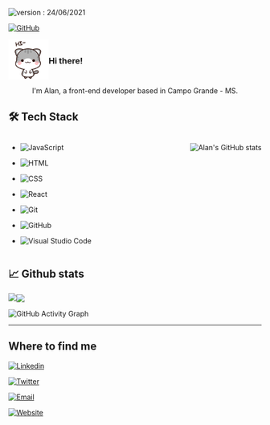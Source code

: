 
![version : 24/06/2021](https://img.shields.io/badge/version-21.06.2021-informational)  &nbsp;

[![GitHub](https://img.shields.io/github/followers/offpepe?label=follow&style=social)](https://github.com/michellehorn)&nbsp;



<div align="center" style="display: flex; align-items: center" >

<img  src="./public/hi-there.gif" style="width: 80px">

<h3  style="font-weight: bold"> Hi there!</h3>

</div>

  
<div align="center">
<p  font-size="30px">

I'm Alan, a front-end developer based in Campo Grande - MS.

</p>
</div>
	
<h2  style="font-weight: bold">🛠️ Tech Stack</h2>

  
	
<div  style="display: flex; justify-content: space-between">

  

<div>

  

-  ![JavaScript](https://img.shields.io/badge/-JavaScript-05122A?style=flat&logo=javascript)&nbsp;

-  ![HTML](https://img.shields.io/badge/-HTML-05122A?style=flat&logo=HTML5)&nbsp;

-  ![CSS](https://img.shields.io/badge/-CSS-05122A?style=flat&logo=CSS3&logoColor=1572B6)&nbsp;

-  ![React](https://img.shields.io/badge/-React-05122A?style=flat&logo=react&logoColor=1572B6)&nbsp;

-  ![Git](https://img.shields.io/badge/-Git-05122A?style=flat&logo=git)&nbsp;

-  ![GitHub](https://img.shields.io/badge/-GitHub-05122A?style=flat&logo=github)&nbsp;

-  ![Visual Studio Code](https://img.shields.io/badge/-Visual%20Studio%20Code-05122A?style=flat&logo=visual-studio-code&logoColor=007ACC)&nbsp;

  

</div>

  

![Alan's GitHub stats](https://github-readme-stats.vercel.app/api?username=offpepe&count_private=true&show_icons=true&theme=tokyonight)

  

</div>

  

<div>

<h2  style="font-weight: bold">&#x1f4c8; Github stats</h2>

  

<img  align="left"  src="https://github-readme-stats.vercel.app/api/top-langs?username=offpepe&show_icons=true&locale=en&layout=compact&theme=tokyonight"/>

<p><img  align="center"  src="https://github-readme-streak-stats.herokuapp.com/?user=offpepe&theme=tokyonight" /></p>

  

![GitHub Activity Graph](https://activity-graph.herokuapp.com/graph?username=offpepe&theme=react-dark)

</div>

---
<h2  style="font-weight: bold">Where to find me</h2>

[![Linkedin](https://img.shields.io/badge/-LinkedIn-222?style=flat&logo=LinkedIn&logoColor=0A66C2)](https://www.linkedin.com/in/alan-albuquerque-f-lopes-aa404b206/)&nbsp;

[![Twitter](https://img.shields.io/badge/-Twitter-222?style=flat&logo=Twitter&logoColor=1DA1F2)](https://twitter.com/Offplayer_G)&nbsp;

[![Email](https://img.shields.io/badge/-Gmail-222?style=flat&logo=Gmail&logoColor=EA4335)](https://alan.alb.flopes@gmail.com)&nbsp;

[![Website](https://img.shields.io/badge/Portfolio-%F0%9F%94%97-1DA1F2)](https://offpepe.github.io/portfolio/)&nbsp;
